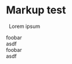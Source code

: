 # Markup test

<div class="alert alert-info" role="alert">
  
  <span class="glyphicon glyphicon-info-sign"></span>
  &nbsp;
  Lorem ipsum
</div>

<div class="alert alert-success" role="alert">foobar</div>
<div class="alert alert-info" role="alert">asdf</div>
<div class="alert alert-warning" role="alert">foobar</div>
<div class="alert alert-danger" role="alert">asdf</div>